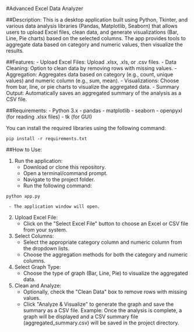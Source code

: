 #Advanced Excel Data Analyzer


##Description: This is a desktop application built using Python, Tkinter, and various data analysis libraries (Pandas,
               Matplotlib, Seaborn) that allows users to upload Excel files, clean data, and generate visualizations
               (Bar, Line, Pie charts) based on the selected columns. The app provides tools to aggregate data
               based on category and numeric values, then visualize the results.

##Features:
      - Upload Excel Files: Upload .xlsx, .xls, or .csv files.
      - Data Cleaning: Option to clean data by removing rows with missing values.
      - Aggregation: Aggregates data based on category (e.g., count, unique values) and numeric column
        (e.g., sum, mean).
      - Visualizations: Choose from bar, line, or pie charts to visualize the aggregated data.
      - Summary Output: Automatically saves an aggregated summary of the analysis as a CSV file.

##Requirements:
      - Python 3.x
      - pandas
      - matplotlib
      - seaborn
      - openpyxl (for reading .xlsx files)
      - tk (for GUI)

You can install the required libraries using the following command:
```
pip install -r requirements.txt
```

##How to Use:
  1. Run the application:
     - Download or clone this repository.
     - Open a terminal/command prompt.
     - Navigate to the project folder.
     - Run the following command:
 
 ```
 python app.py
 ```

     - The application window will open.
  2. Upload Excel File:
     - Click on the "Select Excel File" button to choose an Excel or CSV file from your system.
  3. Select Columns:
     - Select the appropriate category column and numeric column from the dropdown lists.
     - Choose the aggregation methods for both the category and numeric columns.
  4. Select Graph Type:
     - Choose the type of graph (Bar, Line, Pie) to visualize the aggregated data.
  5. Clean and Analyze:
     - Optionally, check the "Clean Data" box to remove rows with missing values.
     - Click "Analyze & Visualize" to generate the graph and save the summary as a CSV file.
Example:
   Once the analysis is complete, a graph will be displayed and a CSV summary file
   (aggregated_summary.csv) will be saved in the project directory.

